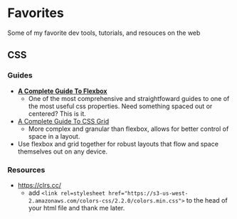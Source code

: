 # Favorites

Some of my favorite dev tools, tutorials, and resouces on the web

## CSS

### Guides

- **[A Complete Guide To Flexbox](https://css-tricks.com/snippets/css/a-guide-to-flexbox/)**
    - One of the most comprehensive and straightfoward guides to one of the most useful css properties. Need something spaced out or centered? This is it. 
- [A Complete Guide To CSS Grid](https://css-tricks.com/snippets/css/complete-guide-grid/)
    - More complex and granular than flexbox, allows for better control of space in a layout.
- Use flexbox and grid together for robust layouts that flow and space themselves out on any device.

### Resources

- https://clrs.cc/
  - add `<link rel=stylesheet href="https://s3-us-west-2.amazonaws.com/colors-css/2.2.0/colors.min.css">` to the head of your html file and thank me later.

